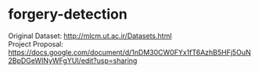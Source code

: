 # forgery-detection
Original Dataset: http://mlcm.ut.ac.ir/Datasets.html \
Project Proposal: https://docs.google.com/document/d/1nDM30CW0FYx1fT6AzhB5HFj5OuN2BpDGeWINyWFgYUI/edit?usp=sharing
